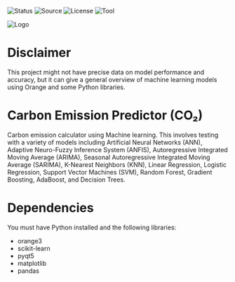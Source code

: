 ![Status](https://badgen.net/badge/Status/Development/red?icon=github)
![Source](https://badgen.net/badge/Source/Research/blue)
![License](https://badgen.net/badge/license/MIT/green)
![Tool](https://badgen.net/badge/Tool/Orange3/orange?icon)

![Logo](https://github.com/Parven05/AI-Carbon-Predictor/assets/101796812/80da8057-5c1f-4bef-8950-125f1f78c045)

# Disclaimer

This project might not have precise data on model performance and accuracy, but it can give a general overview of machine learning models using Orange and some Python libraries.

# Carbon Emission Predictor (CO₂)

Carbon emission calculator using Machine learning. This involves testing with a variety of models including Artificial Neural Networks (ANN), Adaptive Neuro-Fuzzy Inference System (ANFIS), Autoregressive Integrated Moving Average (ARIMA), Seasonal Autoregressive Integrated Moving Average (SARIMA), K-Nearest Neighbors (KNN), Linear Regression, Logistic Regression, Support Vector Machines (SVM), Random Forest, Gradient Boosting, AdaBoost, and Decision Trees.



# Dependencies

You must have Python installed and the following libraries:

- orange3
- scikit-learn
- pyqt5
- matplotlib
- pandas

